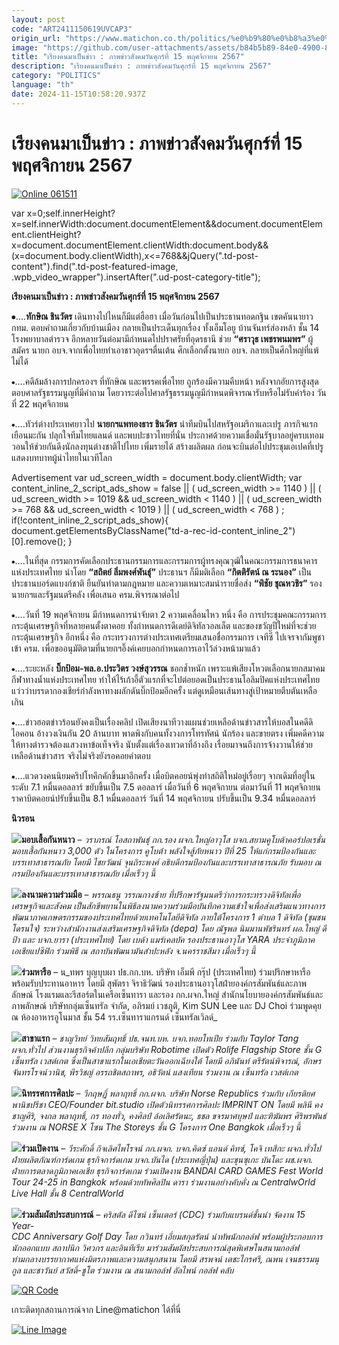 ```yaml
---
layout: post
code: "ART2411150619UVCAP3"
origin_url: "https://www.matichon.co.th/politics/%e0%b9%80%e0%b8%a3%e0%b8%b5%e0%b8%a2%e0%b8%87%e0%b8%84%e0%b8%99-%e0%b8%a0%e0%b8%b2%e0%b8%9e%e0%b8%82%e0%b9%88%e0%b8%b2%e0%b8%a7%e0%b8%aa%e0%b8%b1%e0%b8%87%e0%b8%84%e0%b8%a1/news_4899953"
image: "https://github.com/user-attachments/assets/b84b5b89-84e0-4900-8664-0983fdf8790e"
title: "เรียงคนมาเป็นข่าว : ภาพข่าวสังคมวันศุกร์ที่ 15 พฤศจิกายน 2567"
description: "เรียงคนมาเป็นข่าว : ภาพข่าวสังคมวันศุกร์ที่ 15 พฤศจิกายน 2567"
category: "POLITICS"
language: "th"
date: 2024-11-15T10:58:20.937Z
---
```


# เรียงคนมาเป็นข่าว : ภาพข่าวสังคมวันศุกร์ที่ 15 พฤศจิกายน 2567

[![](https://www.matichon.co.th/wp-content/uploads/2024/11/Online-061511.jpg "Online 061511")](https://www.matichon.co.th/wp-content/uploads/2024/11/Online-061511.jpg)

var x=0;self.innerHeight?x=self.innerWidth:document.documentElement&&document.documentElement.clientHeight?x=document.documentElement.clientWidth:document.body&&(x=document.body.clientWidth),x<=768&&jQuery(".td-post-content").find(".td-post-featured-image, .wpb\_video\_wrapper").insertAfter(".ud-post-category-title");

**เรียงคนมาเป็นข่าว : ภาพข่าวสังคมวันศุกร์ที่ 15 พฤศจิกายน 2567**

⦁….**ทักษิณ ชินวัตร** เดินทางไปไหนก็มีแต่ฮือฮา เมื่อวันก่อนไปเป็นประธานทอดกฐิน เขตคันนายาว กทม. ตอบคำถามเกี่ยวกับบ้านเมือง กลายเป็นประเด็นทุกเรื่อง ทั้งเอ็มโอยู บ้านจันทร์ส่องหล้า ชั้น 14 โรงพยาบาลตำรวจ อีกหลายวันต่อมามีกำหนดไปปราศรัยที่อุดรธานี ช่วย **“ศราวุธ เพชรพนมพร”** ผู้สมัคร นายก อบจ.จากเพื่อไทยทำเอาชาวอุดรฯตื่นเต้น ศึกเลือกตั้งนายก อบจ. กลายเป็นศึกใหญ่ที่แพ้ไม่ได้

⦁….คดีล้มล้างการปกครองฯ ที่ทักษิณ และพรรคเพื่อไทย ถูกร้องมีความคืบหน้า หลังจากอัยการสูงสุดตอบศาลรัฐธรรมนูญที่มีคำถาม โดยวาระต่อไปศาลรัฐธรรมนูญมีกำหนดพิจารณารับหรือไม่รับคำร้อง วันที่ 22 พฤศจิกายน

⦁….ทัวร์ต่างประเทศยาวไป **นายกฯแพทองธาร ชินวัตร** นำทีมบินไปสหรัฐอเมริกาและเปรู ภารกิจแรกเยือนมะกัน ปลุกใจทีมไทยแลนด์ และพบปะชาวไทยที่นั่น ประกาศด้วยความเชื่อมั่นรัฐบาลอยู่ครบเทอม วอนให้ช่วยกันดึงนักลงทุนต่างชาติไปไทย เพิ่มรายได้ สร้างผลิตผล ก่อนจะบินต่อไปประชุมเอเปคที่เปรู แสดงบทบาทผู้นำไทยในเวทีโลก

Advertisement var ud\_screen\_width = document.body.clientWidth; var content\_inline\_2\_script\_ads\_show = false || ( ud\_screen\_width >= 1140 ) || ( ud\_screen\_width >= 1019 && ud\_screen\_width < 1140 ) || ( ud\_screen\_width >= 768 && ud\_screen\_width < 1019 ) || ( ud\_screen\_width < 768 ) ; if(!content\_inline\_2\_script\_ads\_show){ document.getElementsByClassName("td-a-rec-id-content\_inline\_2")\[0\].remove(); }

⦁….ในที่สุด กรรมการคัดเลือกประธานกรรมการและกรรมการผู้ทรงคุณวุฒิในคณะกรรมการธนาคารแห่งประเทศไทย นำโดย **“สถิตย์ ลิ่มพงศ์พันธุ์”** ประธานฯ ก็มีมติเลือก **“กิตติรัตน์ ณ ระนอง”** เป็นประธานบอร์ดแบงก์ชาติ ยืนยันทำตามกฎหมาย และความเหมาะสมนำรายชื่อส่ง **“พิชัย ชุณหวชิร”** รองนายกฯและรัฐมนตรีคลัง เพื่อเสนอ ครม.พิจารณาต่อไป

⦁….วันที่ 19 พฤศจิกายน มีกำหนดการน่าจับตา 2 ความเคลื่อนไหว หนึ่ง คือ การประชุมคณะกรรมการกระตุ้นเศรษฐกิจที่หลายคนตั้งตาคอย ทั้งกำหนดการดีเดย์ดิจิทัลวอลเล็ต และของขวัญปีใหม่ที่จะช่วยกระตุ้นเศรษฐกิจ อีกหนึ่ง คือ กระทรวงการต่างประเทศเตรียมเสนอชื่อกรรมการ เจทีซี ไปเจรจากัมพูชา เข้า ครม. เพื่อขออนุมัติตามที่นายกฯอิ๊งค์เคยบอกกำหนดการเอาไว้ล่วงหน้ามาแล้ว

⦁….ระยะหลัง **บิ๊กป้อม-พล.อ.ประวิตร วงษ์สุวรรณ** ชอกช้ำหนัก เพราะแพ้เสียงโหวตเลือกนายกสมาคมกีฬาทางน้ำแห่งประเทศไทย ทำให้ไร้เก้าอี้ตัวแรกที่จะไปต่อยอดเป็นประธานโอลิมปิคแห่งประเทศไทย แว่วว่าบรรดากองเชียร์กำลังหาทางผลักดันบิ๊กป้อมอีกครั้ง แต่ดูเหมือนเส้นทางสู่เป้าหมายตีบตันเหลือเกิน

⦁….ข่าวฮอตข่าวร้อนยังคงเป็นเรื่องคลิป เปิดเสียงนาทีวางแผนช่วยเหลือด้านข่าวสารให้บอสในคดีดิไอคอน อ้างวงเงินกัน 20 ล้านบาท พาดพิงกับคนทั้งวงการโทรทัศน์ นักร้อง และขายตรง เพิ่มคดีความให้ทางตำรวจต้องแสวงหาข้อเท็จจริง นับตั้งแต่เรื่องเทวดาที่อ้างถึง เรื่อยมาจนถึงการจ้างวานให้ช่วยเหลือด้านข่าวสาร จริงไม่จริงยังรอคอยคำตอบ

⦁….แวดวงคนนิยมคริปโทคึกคักขึ้นมาอีกครั้ง เมื่อบิตคอยน์พุ่งทำสถิติใหม่อยู่เรื่อยๆ จากเดิมที่อยู่ในระดับ 7.1 หมื่นดอลลาร์ ขยับขึ้นเป็น 7.5 ดอลลาร์ เมื่อวันที่ 6 พฤศจิกายน ต่อมาวันที่ 11 พฤศจิกายน ราคาบิตคอยน์ปรับขึ้นเป็น 8.1 หมื่นดอลลาร์ วันที่ 14 พฤศจิกายน ปรับขึ้นเป็น 9.34 หมื่นดอลลาร์

**นิวรอน**

**![](https://www.matichon.co.th/wp-content/uploads/2024/11/มอบเสื้อกันหนาว.jpg)มอบเสื้อกันหนาว** – _วราภรณ์ โอสถาพันธุ์ กก.รอง ผจก.ใหญ่อาวุโส บจก.สยามคูโบต้าคอร์ปอเรชั่น มอบเสื้อกันหนาว 3,000 ตัว ในโครงการ คูโบต้า พลังใจสู้ภัยหนาว ปีที่ 25 ให้แก่กรมป้องกันและบรรเทาสาธารณภัย โดยมี ไชยวัฒน์ จุนถิระพงศ์ อธิบดีกรมป้องกันและบรรเทาสาธารณภัย รับมอบ ณ กรมป้องกันและบรรเทาสาธารณภัย เมื่อเร็วๆ นี้_

**![](https://www.matichon.co.th/wp-content/uploads/2024/11/ลงนามความร่วมมือ.jpg)ลงนามความร่วมมือ** – _พรรณธนู วรรณกางซ้าย ที่ปรึกษารัฐมนตรีว่าการกระทรวงดิจิทัลเพื่อเศรษฐกิจและสังคม เป็นสักขีพยานในพิธีลงนามความร่วมมือบันทึกความเข้าใจเพื่อส่งเสริมแนวทางการพัฒนาภาคเกษตรกรรมของประเทศไทยด้วยเทคโนโลยีดิจิทัล ภายใต้โครงการ 1 ตำบล 1 ดิจิทัล (ชุมชนโดรนใจ) ระหว่างสำนักงานส่งเสริมเศรษฐกิจดิจิทัล (depa) โดย ณัฐพล นิมมานพัชรินทร์ ผอ.ใหญ่ ดีป้า และ บจก.ยารา (ประเทศไทย) โดย เบด้า แมร์เคลบัค รองประธานอาวุโส YARA ประจำภูมิภาคเอเชียแปซิฟิก ร่วมพิธี ณ สถาบันพัฒนามันสำปะหลัง จ.นครราชสีมา เมื่อเร็วๆ นี้_

**![](https://www.matichon.co.th/wp-content/uploads/2024/11/ร่วมหารือ.jpg)ร่วมหารือ** – น_ทพร บุญบุบผา ปธ.กก.บห. บริษัท เอ็มพี กรุ๊ป (ประเทศไทย) ร่วมปรึกษาหารือ พร้อมรับประทานอาหาร โดยมี สุพัตรา จิราธิวัฒน์ รองประธานอาวุโสฝ่ายองค์กรสัมพันธ์และภาพลักษณ์ โรงแรมและรีสอร์ตในเครือเซ็นทารา และรอง กก.ผจก.ใหญ่ สำนักนโยบายองค์กรสัมพันธ์และภาพลักษณ์ บริษัทกลุ่มเซ็นทรัล จำกัด, อภิรมย์ เวชภูติ, Kim SUN Lee และ DJ Choi ร่วมพูดคุย ณ ห้องอาหารอูโนมาส ชั้น 54 รร.เซ็นทาราแกรนด์ เซ็นทรัลเวิลด์_

**![](https://www.matichon.co.th/wp-content/uploads/2024/11/สาขาแรก.jpg)สาขาแรก** – _ชาญวิทย์ วิทยสัมฤทธิ์ ปธ.จนท.บห. บจก.ทอยโทเปีย ร่วมกับ Taylor Tang ผจก.ทั่วไป ส่วนงานธุรกิจค้าปลีก กลุ่มบริษัท Robotime เปิดตัว Rolife Flagship Store ชั้น G เซ็นทรัล เวสต์เกต ซึ่งเป็นสาขาแรกในเอเชียตะวันออกเฉียงใต้ โดยมี อภินันท์ ตรีรัตน์พิจารณ์, อักษร จันทรโรจน์วานิช, พีรวิชญ์ อรรถชิตสถาพร, อธิวัตน์ แสงเทียน ร่วมงาน ณ เซ็นทรัล เวสต์เกต_

**![](https://www.matichon.co.th/wp-content/uploads/2024/11/นิทรรศการศิลปะ.jpg)นิทรรศการศิลปะ** – _วีกฤษฏิ์ พลาฤทธิ์ กก.ผจก. บริษัท Norse Republics ร่วมกับ เกียรติยศ_  
_พานิชปรีชา CEO/Founder bit.studio เปิดตัวนิทรรศการศิลปะ IMPRINT ON โดยมี พลินี คงชาญศิริ, จงกล พลาฤทธิ์, กร ทองทั่ว, คงศิลป์ ล้อเลิศรัตนะ, ธชล ขจรมาศบุษป์ และฑิฆัมพร ศิริพรพันธ์_  
_ร่วมงาน ณ NORSE X โซน The Storeys ชั้น G โครงการ One Bangkok เมื่อเร็วๆ นี้_

**![](https://www.matichon.co.th/wp-content/uploads/2024/11/ร่วมเปิดงาน.jpg)ร่วมเปิดงาน** – _วีระศักดิ์ กิจเลิศไพโรจน์ กก.ผจก. บจก.คิดซ์ แอนด์ คิทซ์, โคจิ เทสึกะ ผจก.ทั่วไป ฝ่ายผลิตภัณฑ์การ์ดเกม ธุรกิจการ์ดเกม บจก.บันได (ประเทศญี่ปุ่น) และชุนซุเกะ บันโดะ ผช.ผจก. ฝ่ายการตลาดภูมิภาคเอเชีย ธุรกิจการ์ดเกม ร่วมเปิดงาน BANDAI CARD GAMES Fest World Tour 24-25 in Bangkok พร้อมด้วยทัพศิลปิน ดารา ร่วมงานอย่างคับคั่ง ณ CentralwOrld Live Hall ชั้น 8 CentralWorld_

**![](https://www.matichon.co.th/wp-content/uploads/2024/11/ร่วมสัมผัสประสบการณ์.jpg)ร่วมสัมผัสประสบการณ์** – _คริสตัล ดีไซน์ เซ็นเตอร์ (CDC) ร่วมกับแบรนด์ชั้นนำ จัดงาน 15 Year-_  
_CDC Anniversary Golf Day โดย กวินทร์ เอี่ยมสกุลรัตน์ นำทัพนักกอล์ฟ พร้อมผู้ประกอบการ_  
_นักออกแบบ สถาปนิก วิศวกร และอินทีเรีย มาร่วมสัมผัสประสบการณ์สุดพิเศษในสนามกอล์ฟ ท่ามกลางบรรยากาศแห่งมิตรภาพและความสนุกสนาน โดยมี สรพจน์ เตชะไกรศรี, ณพน เจนธรรมนุกูล และชาวันย์ สวัสดิ์-ชูโต ร่วมงาน ณ สนามกอล์ฟ อัลไพน์ กอล์ฟ คลับ_

[![QR Code](https://www.matichon.co.th/wp-content/uploads/2023/07/wob1371z.jpg)](https://lin.ee/ht0nDxX)

เกาะติดทุกสถานการณ์จาก Line@matichon ได้ที่นี่

[![Line Image](https://www.matichon.co.th/wp-content/uploads/2023/07/th.png)](https://lin.ee/ht0nDxX)